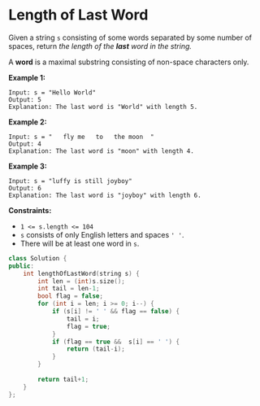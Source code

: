#  Length of Last Word

Given a string `s` consisting of some words separated by some number of spaces, return *the length of the **last** word in the string.*

A **word** is a maximal substring consisting of non-space characters only.

 

**Example 1:**

```
Input: s = "Hello World"
Output: 5
Explanation: The last word is "World" with length 5.
```

**Example 2:**

```
Input: s = "   fly me   to   the moon  "
Output: 4
Explanation: The last word is "moon" with length 4.
```

**Example 3:**

```
Input: s = "luffy is still joyboy"
Output: 6
Explanation: The last word is "joyboy" with length 6.
```

 

**Constraints:**

- `1 <= s.length <= 104`
- `s` consists of only English letters and spaces `' '`.
- There will be at least one word in `s`.

```c++
class Solution {
public:
    int lengthOfLastWord(string s) {
        int len = (int)s.size();
        int tail = len-1;
        bool flag = false;
        for (int i = len; i >= 0; i--) {
            if (s[i] != ' ' && flag == false) {
                tail = i;
                flag = true;
            }
            if (flag == true &&  s[i] == ' ') {
                return (tail-i);
            }
        }
        
        return tail+1;
    }
};
```


